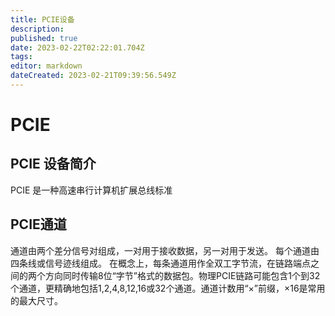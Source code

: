 ```yaml
---
title: PCIE设备
description: 
published: true
date: 2023-02-22T02:22:01.704Z
tags: 
editor: markdown
dateCreated: 2023-02-21T09:39:56.549Z
---
```


# PCIE
## PCIE 设备简介
PCIE 是一种高速串行计算机扩展总线标准
## PCIE通道

通道由两个差分信号对组成，一对用于接收数据，另一对用于发送。 每个通道由四条线或信号迹线组成。
在概念上，每条通道用作全双工字节流，在链路端点之间的两个方向同时传输8位“字节”格式的数据包。物理PCIE链路可能包含1个到32个通道，更精确地包括1,2,4,8,12,16或32个通道。通道计数用“×”前缀，×16是常用的最大尺寸。